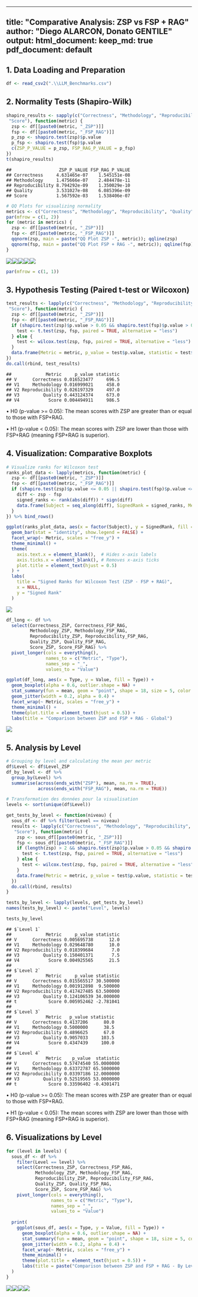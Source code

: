 
---
title: "Comparative Analysis: ZSP vs FSP + RAG"
author: "Diego ALARCON, Donato GENTILE"
output:
  html_document:
    keep_md: true
  pdf_document: default
---



## 1. Data Loading and Preparation


``` r
df <- read_csv2(".\\LLM_Benchmarks.csv")
```

## 2. Normality Tests (Shapiro-Wilk)

``` r
shapiro_results <- sapply(c("Correctness", "Methodology", "Reproducibility", "Quality",
 "Score"), function(metric) {
  zsp <- df[[paste0(metric, "_ZSP")]]
  fsp <- df[[paste0(metric, "_FSP_RAG")]]
  p_zsp <- shapiro.test(zsp)$p.value
  p_fsp <- shapiro.test(fsp)$p.value
  c(ZSP_P_VALUE = p_zsp, FSP_RAG_P_VALUE = p_fsp)
})
t(shapiro_results)
```

```
##                  ZSP_P_VALUE FSP_RAG_P_VALUE
## Correctness     4.631465e-07    1.545151e-08
## Methodology     1.475666e-07    2.484478e-11
## Reproducibility 8.794292e-09    1.350029e-10
## Quality         3.531027e-08    6.085396e-09
## Score           1.567592e-03    1.538406e-07
```

``` r
# QQ Plots for visualizing normality
metrics <- c("Correctness", "Methodology", "Reproducibility", "Quality", "Score")
par(mfrow = c(1, 2))
for (metric in metrics) {
  zsp <- df[[paste0(metric, "_ZSP")]]
  fsp <- df[[paste0(metric, "_FSP_RAG")]]
  qqnorm(zsp, main = paste("QQ Plot ZSP -", metric)); qqline(zsp)
  qqnorm(fsp, main = paste("QQ Plot FSP + RAG -", metric)); qqline(fsp)
}
```

![](Analyse_ZSP_vs_FSP_RAG_files/figure-html/unnamed-chunk-2-1.png)<!-- -->![](Analyse_ZSP_vs_FSP_RAG_files/figure-html/unnamed-chunk-2-2.png)<!-- -->![](Analyse_ZSP_vs_FSP_RAG_files/figure-html/unnamed-chunk-2-3.png)<!-- -->![](Analyse_ZSP_vs_FSP_RAG_files/figure-html/unnamed-chunk-2-4.png)<!-- -->![](Analyse_ZSP_vs_FSP_RAG_files/figure-html/unnamed-chunk-2-5.png)<!-- -->

``` r
par(mfrow = c(1, 1))
```

## 3. Hypothesis Testing (Paired t-test or Wilcoxon)


``` r
test_results <- lapply(c("Correctness", "Methodology", "Reproducibility", "Quality",
 "Score"), function(metric) {
  zsp <- df[[paste0(metric, "_ZSP")]]
  fsp <- df[[paste0(metric, "_FSP_RAG")]]
  if (shapiro.test(zsp)$p.value > 0.05 && shapiro.test(fsp)$p.value > 0.05) {
    test <- t.test(zsp, fsp, paired = TRUE, alternative = "less")
  } else {
    test <- wilcox.test(zsp, fsp, paired = TRUE, alternative = "less")
  }
  data.frame(Metric = metric, p_value = test$p.value, statistic = test$statistic)
})
do.call(rbind, test_results)
```

```
##             Metric     p_value statistic
## V      Correctness 0.016523477     696.5
## V1     Methodology 0.016999021     458.0
## V2 Reproducibility 0.026197329     497.0
## V3         Quality 0.443124374     673.0
## V4           Score 0.004494911     986.5
```

• H0 (p-value >= 0.05): The mean scores with ZSP are greater than or equal to those with FSP+RAG.

• H1 (p-value < 0.05): The mean scores with ZSP are lower than those with FSP+RAG (meaning FSP+RAG is superior).

## 4. Visualization: Comparative Boxplots


``` r
# Visualize ranks for Wilcoxon test
ranks_plot_data <- lapply(metrics, function(metric) {
  zsp <- df[[paste0(metric, "_ZSP")]]
  fsp <- df[[paste0(metric, "_FSP_RAG")]]
  if (shapiro.test(zsp)$p.value <= 0.05 || shapiro.test(fsp)$p.value <= 0.05) {
    diff <- zsp - fsp
    signed_ranks <- rank(abs(diff)) * sign(diff)
    data.frame(Subject = seq_along(diff), SignedRank = signed_ranks, Metric = metric)
  }
}) %>% bind_rows()

ggplot(ranks_plot_data, aes(x = factor(Subject), y = SignedRank, fill = Metric)) +
  geom_bar(stat = "identity", show.legend = FALSE) +
  facet_wrap(~ Metric, scales = "free_y") +
  theme_minimal() +
  theme(
    axis.text.x = element_blank(),  # Hides x-axis labels
    axis.ticks.x = element_blank(), # Removes x-axis ticks
    plot.title = element_text(hjust = 0.5)
  ) +
  labs(
    title = "Signed Ranks for Wilcoxon Test (ZSP - FSP + RAG)",
    x = NULL,
    y = "Signed Rank"
  )
```

![](Analyse_ZSP_vs_FSP_RAG_files/figure-html/unnamed-chunk-4-1.png)<!-- -->

``` r
df_long <- df %>%
  select(Correctness_ZSP, Correctness_FSP_RAG,
         Methodology_ZSP, Methodology_FSP_RAG,
         Reproducibility_ZSP, Reproducibility_FSP_RAG,
         Quality_ZSP, Quality_FSP_RAG,
         Score_ZSP, Score_FSP_RAG) %>%
  pivot_longer(cols = everything(),
               names_to = c("Metric", "Type"),
               names_sep = "_",
               values_to = "Value")

ggplot(df_long, aes(x = Type, y = Value, fill = Type)) +
  geom_boxplot(alpha = 0.6, outlier.shape = NA) +
  stat_summary(fun = mean, geom = "point", shape = 18, size = 5, color = "white", position = position_dodge(width = 0.75)) +
  geom_jitter(width = 0.2, alpha = 0.4) +
  facet_wrap(~ Metric, scales = "free_y") +
  theme_minimal() +
  theme(plot.title = element_text(hjust = 0.5)) +
  labs(title = "Comparison between ZSP and FSP + RAG - Global")
```

![](Analyse_ZSP_vs_FSP_RAG_files/figure-html/unnamed-chunk-4-2.png)<!-- -->

## 5. Analysis by Level


``` r
# Grouping by level and calculating the mean per metric
df$Level <- df$Level_ZSP
df_by_level <- df %>%
  group_by(Level) %>%
  summarise(across(ends_with("ZSP"), mean, na.rm = TRUE),
            across(ends_with("FSP_RAG"), mean, na.rm = TRUE))

# Transformation des données pour la visualisation
levels <- sort(unique(df$Level))

get_tests_by_level <- function(niveau) {
  sous_df <- df %>% filter(Level == niveau)
  results <- lapply(c("Correctness", "Methodology", "Reproducibility", "Quality",
   "Score"), function(metric) {
    zsp <- sous_df[[paste0(metric, "_ZSP")]]
    fsp <- sous_df[[paste0(metric, "_FSP_RAG")]]
    if (length(zsp) > 2 && shapiro.test(zsp)$p.value > 0.05 && shapiro.test(fsp)$p.value > 0.05) {
      test <- t.test(zsp, fsp, paired = TRUE, alternative = "less")
    } else {
      test <- wilcox.test(zsp, fsp, paired = TRUE, alternative = "less")
    }
    data.frame(Metric = metric, p_value = test$p.value, statistic = test$statistic)
  })
  do.call(rbind, results)
}

tests_by_level <- lapply(levels, get_tests_by_level)
names(tests_by_level) <- paste("Level", levels)

tests_by_level
```

```
## $`Level 1`
##             Metric     p_value statistic
## V      Correctness 0.005695738      12.0
## V1     Methodology 0.029648780      10.0
## V2 Reproducibility 0.018399684       7.0
## V3         Quality 0.150401371       7.5
## V4           Score 0.004925565      21.5
## 
## $`Level 2`
##             Metric     p_value statistic
## V      Correctness 0.015565517 30.500000
## V1     Methodology 0.001912898  9.500000
## V2 Reproducibility 0.417427485 63.500000
## V3         Quality 0.124106539 34.000000
## t            Score 0.005952462 -2.781041
## 
## $`Level 3`
##             Metric   p_value statistic
## V      Correctness 0.4137206      80.0
## V1     Methodology 0.5000000      38.5
## V2 Reproducibility 0.4896625      67.0
## V3         Quality 0.9057033     103.5
## V4           Score 0.4347439     100.0
## 
## $`Level 4`
##             Metric    p_value  statistic
## V      Correctness 0.57474540 55.0000000
## V1     Methodology 0.63372787 65.5000000
## V2 Reproducibility 0.03397186 12.0000000
## V3         Quality 0.52519565 53.0000000
## t            Score 0.33596402 -0.4301471
```
• H0 (p-value >= 0.05): The mean scores with ZSP are greater than or equal to those with FSP+RAG.

• H1 (p-value < 0.05): The mean scores with ZSP are lower than those with FSP+RAG (meaning FSP+RAG is superior).

## 6. Visualizations by Level


``` r
for (level in levels) {
  sous_df <- df %>%
    filter(Level == level) %>%
    select(Correctness_ZSP, Correctness_FSP_RAG,
           Methodology_ZSP, Methodology_FSP_RAG,
           Reproducibility_ZSP, Reproducibility_FSP_RAG,
           Quality_ZSP, Quality_FSP_RAG,
           Score_ZSP, Score_FSP_RAG) %>%
    pivot_longer(cols = everything(),
                 names_to = c("Metric", "Type"),
                 names_sep = "_",
                 values_to = "Value")
  
  print(
    ggplot(sous_df, aes(x = Type, y = Value, fill = Type)) +
      geom_boxplot(alpha = 0.6, outlier.shape = NA) +
      stat_summary(fun = mean, geom = "point", shape = 18, size = 5, color = "white", position = position_dodge(width = 0.75)) +
      geom_jitter(width = 0.2, alpha = 0.4) +
      facet_wrap(~ Metric, scales = "free_y") +
      theme_minimal() +
      theme(plot.title = element_text(hjust = 0.5)) +
      labs(title = paste("Comparison between ZSP and FSP + RAG - By Level", level))
  )
}
```

![](Analyse_ZSP_vs_FSP_RAG_files/figure-html/unnamed-chunk-6-1.png)<!-- -->![](Analyse_ZSP_vs_FSP_RAG_files/figure-html/unnamed-chunk-6-2.png)<!-- -->![](Analyse_ZSP_vs_FSP_RAG_files/figure-html/unnamed-chunk-6-3.png)<!-- -->![](Analyse_ZSP_vs_FSP_RAG_files/figure-html/unnamed-chunk-6-4.png)<!-- -->
